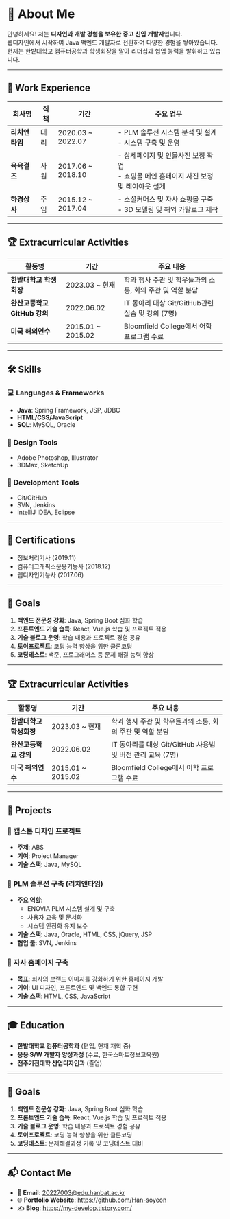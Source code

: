 # 🌟 **About Me**

안녕하세요! 저는 **디자인과 개발 경험을 보유한 중고 신입 개발자**입니다.  
웹디자인에서 시작하여 Java 백엔드 개발자로 전환하며 다양한 경험을 쌓아왔습니다.  
현재는 한밭대학교 컴퓨터공학과 학생회장을 맡아 리더십과 협업 능력을 발휘하고 있습니다.

---

## 🏢 **Work Experience**

| **회사명**            | **직책**                  | **기간**                 | **주요 업무**                                                                 |
|----------------------|-------------------------|------------------------|---------------------------------------------------------------------------|
| **리치앤타임**        | 대리          | 2020.03 ~ 2022.07      | - PLM 솔루션 시스템 분석 및 설계<br>- 시스템 구축 및 운영                                   |
| **육육걸즈**          | 사원            | 2017.06 ~ 2018.10      | - 상세페이지 및 인물사진 보정 작업<br>- 쇼핑몰 메인 홈페이지 사진 보정 및 레이아웃 설계                     |
| **하경상사**          | 주임  | 2015.12 ~ 2017.04      | - 소셜커머스 및 자사 쇼핑몰 구축<br>- 3D 모델링 및 해외 카탈로그 제작                                |

---

## 🏆 **Extracurricular Activities**

| **활동명**                | **기간**          | **주요 내용**                                               |
|-------------------------|------------------|-----------------------------------------------------------|
| **한밭대학교 학생회장**      | 2023.03 ~ 현재    | 학과 행사 주관 및 학우들과의 소통, 회의 주관 및 역할 분담                               |
| **완산고등학교 GitHub 강의** | 2022.06.02       | IT 동아리 대상 Git/GitHub관련 실습 및 강의 (7명)                   |
| **미국 해외연수**           | 2015.01 ~ 2015.02 | Bloomfield College에서 어학 프로그램 수료                              |

---

## 🛠️ **Skills**

### 💻 **Languages & Frameworks**
- **Java**: Spring Framework, JSP, JDBC  
- **HTML/CSS/JavaScript**  
- **SQL**: MySQL, Oracle  

### 🎨 **Design Tools**
- Adobe Photoshop, Illustrator  
- 3DMax, SketchUp

### 🧰 **Development Tools**
- Git/GitHub  
- SVN, Jenkins  
- IntelliJ IDEA, Eclipse   

---

## 📜 **Certifications**

- 정보처리기사 (2019.11)  
- 컴퓨터그래픽스운용기능사 (2018.12)  
- 웹디자인기능사 (2017.06)  

---

## 🎯 **Goals**

1. **백엔드 전문성 강화**: Java, Spring Boot 심화 학습  
2. **프론트엔드 기술 습득**: React, Vue.js 학습 및 프로젝트 적용  
3. **기술 블로그 운영**: 학습 내용과 프로젝트 경험 공유  
4. **토이프로젝트**: 코딩 능력 향상을 위한 클론코딩
5. **코딩테스트**: 백준, 프로그래머스 등 문제 해결 능력 향상

---

## 🏆 **Extracurricular Activities**

| **활동명**                | **기간**          | **주요 내용**                                               |
|-------------------------|------------------|-----------------------------------------------------------|
| **한밭대학교 학생회장**      | 2023.03 ~ 현재    | 학과 행사 주관 및 학우들과의 소통, 회의 주관 및 역할 분담                               |
| **완산고등학교 강의**     | 2022.06.02       | IT 동아리를 대상 Git/GitHub 사용법 및 버전 관리 교육 (7명)                   |
| **미국 해외연수**           | 2015.01 ~ 2015.02 | Bloomfield College에서 어학 프로그램 수료                              |


---

## 📂 **Projects**

### 🔹 **캡스톤 디자인 프로젝트**
- **주제**: ABS  
- **기여**: Project Manager
- **기술 스택**: Java, MySQL  

### 🔹 **PLM 솔루션 구축 (리치앤타임)**
- **주요 역할**: 
  - ENOVIA PLM 시스템 설계 및 구축  
  - 사용자 교육 및 문서화  
  - 시스템 안정화 유지 보수  
- **기술 스택**: Java, Oracle, HTML, CSS, jQuery, JSP  
- **협업 툴**: SVN, Jenkins  

### 🔹 **자사 홈페이지 구축**
- **목표**: 회사의 브랜드 이미지를 강화하기 위한 홈페이지 개발  
- **기여**: UI 디자인, 프론트엔드 및 백엔드 통합 구현  
- **기술 스택**: HTML, CSS, JavaScript  

---

## 🎓 **Education**

- **한밭대학교 컴퓨터공학과** (편입, 현재 재학 중)
- **응용 S/W 개발자 양성과정** (수료, 한국스마트정보교육원)  
- **전주기전대학 산업디자인과** (졸업)  

---

## 🎯 **Goals**

1. **백엔드 전문성 강화**: Java, Spring Boot 심화 학습  
2. **프론트엔드 기술 습득**: React, Vue.js 학습 및 프로젝트 적용  
3. **기술 블로그 운영**: 학습 내용과 프로젝트 경험 공유  
4. **토이프로젝트**: 코딩 능력 향상을 위한 클론코딩
5. **코딩테스트**: 문제해결과정 기록 및 코딩테스트 대비
   
---

## 📬 **Contact Me**

- 📧 **Email**: 20227003@edu.hanbat.ac.kr
- 🌐 **Portfolio Website**: https://github.com/Han-soyeon
- ✍️ **Blog**: https://my-develop.tistory.com/

